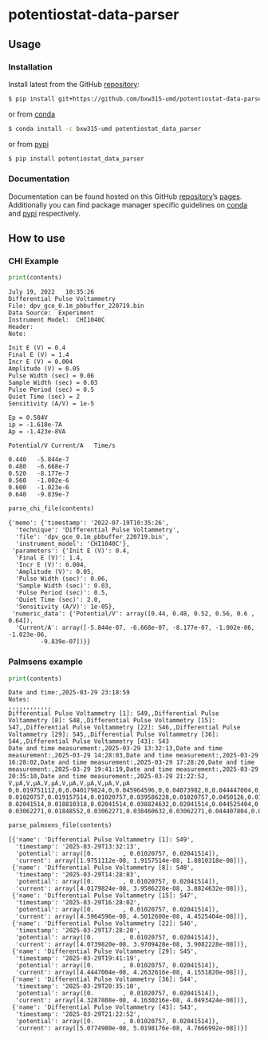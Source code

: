 # potentiostat-data-parser


<!-- WARNING: THIS FILE WAS AUTOGENERATED! DO NOT EDIT! -->

## Usage

### Installation

Install latest from the GitHub
[repository](https://github.com/bxw315-umd/potentiostat-data-parser):

``` sh
$ pip install git+https://github.com/bxw315-umd/potentiostat-data-parser.git
```

or from
[conda](https://anaconda.org/bxw315-umd/potentiostat-data-parser)

``` sh
$ conda install -c bxw315-umd potentiostat_data_parser
```

or from [pypi](https://pypi.org/project/potentiostat-data-parser/)

``` sh
$ pip install potentiostat_data_parser
```

### Documentation

Documentation can be found hosted on this GitHub
[repository](https://github.com/bxw315-umd/potentiostat-data-parser)’s
[pages](https://bxw315-umd.github.io/potentiostat-data-parser/).
Additionally you can find package manager specific guidelines on
[conda](https://anaconda.org/bxw315-umd/potentiostat-data-parser) and
[pypi](https://pypi.org/project/potentiostat-data-parser/) respectively.

## How to use

### CHI Example

``` python
print(contents)
```

    July 19, 2022   10:35:26
    Differential Pulse Voltammetry
    File: dpv_gce_0.1m_pbbuffer_220719.bin
    Data Source:  Experiment
    Instrument Model:  CHI1040C
    Header: 
    Note: 

    Init E (V) = 0.4
    Final E (V) = 1.4
    Incr E (V) = 0.004
    Amplitude (V) = 0.05
    Pulse Width (sec) = 0.06
    Sample Width (sec) = 0.03
    Pulse Period (sec) = 0.5
    Quiet Time (sec) = 2
    Sensitivity (A/V) = 1e-5

    Ep = 0.584V
    ip = -1.618e-7A
    Ap = -1.423e-8VA

    Potential/V Current/A   Time/s

    0.440   -5.844e-7
    0.480   -6.668e-7
    0.520   -8.177e-7
    0.560   -1.002e-6
    0.600   -1.023e-6
    0.640   -9.839e-7

``` python
parse_chi_file(contents)
```

    {'memo': {'timestamp': '2022-07-19T10:35:26',
      'technique': 'Differential Pulse Voltammetry',
      'file': 'dpv_gce_0.1m_pbbuffer_220719.bin',
      'instrument_model': 'CHI1040C'},
     'parameters': {'Init E (V)': 0.4,
      'Final E (V)': 1.4,
      'Incr E (V)': 0.004,
      'Amplitude (V)': 0.05,
      'Pulse Width (sec)': 0.06,
      'Sample Width (sec)': 0.03,
      'Pulse Period (sec)': 0.5,
      'Quiet Time (sec)': 2.0,
      'Sensitivity (A/V)': 1e-05},
     'numeric_data': {'Potential/V': array([0.44, 0.48, 0.52, 0.56, 0.6 , 0.64]),
      'Current/A': array([-5.844e-07, -6.668e-07, -8.177e-07, -1.002e-06, -1.023e-06,
             -9.839e-07])}}

### Palmsens example

``` python
print(contents)
```

    Date and time:,2025-03-29 23:18:59
    Notes:
    ,,,,,,,,,,,,
    Differential Pulse Voltammetry [1]: S49,,Differential Pulse Voltammetry [8]: S48,,Differential Pulse Voltammetry [15]: S47,,Differential Pulse Voltammetry [22]: S46,,Differential Pulse Voltammetry [29]: S45,,Differential Pulse Voltammetry [36]: S44,,Differential Pulse Voltammetry [43]: S43
    Date and time measurement:,2025-03-29 13:32:13,Date and time measurement:,2025-03-29 14:28:03,Date and time measurement:,2025-03-29 16:28:02,Date and time measurement:,2025-03-29 17:28:20,Date and time measurement:,2025-03-29 19:41:19,Date and time measurement:,2025-03-29 20:35:10,Date and time measurement:,2025-03-29 21:22:52,
    V,µA,V,µA,V,µA,V,µA,V,µA,V,µA,V,µA
    0,0.019751112,0,0.040179824,0,0.045964596,0,0.04073982,0,0.044447004,0,0.043287808,0,0.05077498
    0.01020757,0.019157514,0.01020757,0.039586228,0.01020757,0.0450126,0.01020757,0.039709428,0.01020757,0.042632616,0.01020757,0.041630216,0.01020757,0.050198176
    0.02041514,0.018810318,0.02041514,0.038824632,0.02041514,0.044525404,0.02041514,0.039082228,0.02041514,0.04155182,0.02041514,0.040493424,0.02041514,0.047666992
    0.03062271,0.01848552,0.03062271,0.038460632,0.03062271,0.044407804,0.03062271,0.038936632,0.03062271,0.04089662,0.03062271,0.039731828,0.03062271,0.045947796

``` python
parse_palmsens_file(contents)
```

    [{'name': 'Differential Pulse Voltammetry [1]: S49',
      'timestamp': '2025-03-29T13:32:13',
      'potential': array([0.        , 0.01020757, 0.02041514]),
      'current': array([1.9751112e-08, 1.9157514e-08, 1.8810318e-08])},
     {'name': 'Differential Pulse Voltammetry [8]: S48',
      'timestamp': '2025-03-29T14:28:03',
      'potential': array([0.        , 0.01020757, 0.02041514]),
      'current': array([4.0179824e-08, 3.9586228e-08, 3.8824632e-08])},
     {'name': 'Differential Pulse Voltammetry [15]: S47',
      'timestamp': '2025-03-29T16:28:02',
      'potential': array([0.        , 0.01020757, 0.02041514]),
      'current': array([4.5964596e-08, 4.5012600e-08, 4.4525404e-08])},
     {'name': 'Differential Pulse Voltammetry [22]: S46',
      'timestamp': '2025-03-29T17:28:20',
      'potential': array([0.        , 0.01020757, 0.02041514]),
      'current': array([4.0739820e-08, 3.9709428e-08, 3.9082228e-08])},
     {'name': 'Differential Pulse Voltammetry [29]: S45',
      'timestamp': '2025-03-29T19:41:19',
      'potential': array([0.        , 0.01020757, 0.02041514]),
      'current': array([4.4447004e-08, 4.2632616e-08, 4.1551820e-08])},
     {'name': 'Differential Pulse Voltammetry [36]: S44',
      'timestamp': '2025-03-29T20:35:10',
      'potential': array([0.        , 0.01020757, 0.02041514]),
      'current': array([4.3287808e-08, 4.1630216e-08, 4.0493424e-08])},
     {'name': 'Differential Pulse Voltammetry [43]: S43',
      'timestamp': '2025-03-29T21:22:52',
      'potential': array([0.        , 0.01020757, 0.02041514]),
      'current': array([5.0774980e-08, 5.0198176e-08, 4.7666992e-08])}]
